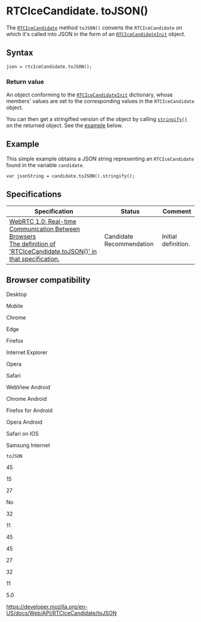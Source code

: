 # RTCIceCandidate. toJSON()

The [`RTCIceCandidate`](../rtcicecandidate) method `toJSON()` converts the `RTCIceCandidate` on which it's called into JSON in the form of an [`RTCIceCandidateInit`](../rtcicecandidateinit) object.

## Syntax

    json = rtcIceCandidate.toJSON();

### Return value

An object conforming to the [`RTCIceCandidateInit`](../rtcicecandidateinit) dictionary, whose members' values are set to the corresponding values in the `RTCIceCandidate` object.

You can then get a stringified version of the object by calling [`stringify()`](https://developer.mozilla.org/en-US/docs/Web/JavaScript/Reference/Global_Objects/JSON/stringify) on the returned object. See the [example](#example) below.

## Example

This simple example obtains a JSON string representing an `RTCIceCandidate` found in the variable `candidate`.

    var jsonString = candidate.toJSON().stringify();

## Specifications

<table><thead><tr class="header"><th>Specification</th><th>Status</th><th>Comment</th></tr></thead><tbody><tr class="odd"><td><a href="https://w3c.github.io/webrtc-pc/#dom-rtcicecandidate-tojson">WebRTC 1.0: Real-time Communication Between Browsers<br />
<span class="small">The definition of 'RTCIceCandidate.toJSON()' in that specification.</span></a></td><td><span class="spec-cr">Candidate Recommendation</span></td><td>Initial definition.</td></tr></tbody></table>

## Browser compatibility

Desktop

Mobile

Chrome

Edge

Firefox

Internet Explorer

Opera

Safari

WebView Android

Chrome Android

Firefox for Android

Opera Android

Safari on IOS

Samsung Internet

`toJSON`

45

15

27

No

32

11

45

45

27

32

11

5.0

<a href="https://developer.mozilla.org/en-US/docs/Web/API/RTCIceCandidate/toJSON" class="_attribution-link">https://developer.mozilla.org/en-US/docs/Web/API/RTCIceCandidate/toJSON</a>
